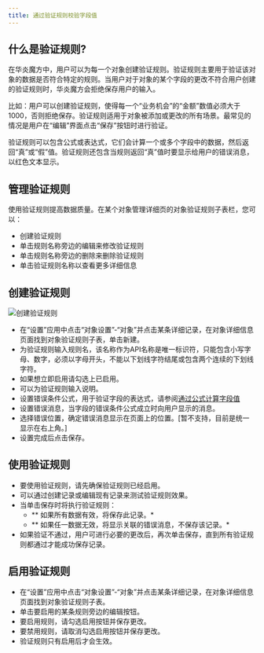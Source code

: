 ```yaml
---
title: 通过验证规则校验字段值
---
```


## 什么是验证规则?

在华炎魔方中，用户可以为每一个对象创建验证规则。验证规则主要用于验证该对象的数据是否符合特定的规则。当用户对于对象的某个字段的更改不符合用户创建的验证规则时，华炎魔方会拒绝保存用户的输入。

比如：用户可以创建验证规则，使得每一个“业务机会”的“金额”数值必须大于1000，否则拒绝保存。验证规则适用于对象被添加或更改的所有场景。最常见的情况是用户在“编辑”界面点击“保存”按钮时进行验证。

验证规则可以包含公式或表达式，它们会计算一个或多个字段中的数据，然后返回“真”或“假”值。验证规则还包含当规则返回“真”值时要显示给用户的错误消息，以红色文本显示。

## 管理验证规则

使用验证规则提高数据质量。在某个对象管理详细页的对象验证规则子表栏，您可以：

- 创建验证规则
- 单击规则名称旁边的编辑来修改验证规则
- 单击规则名称旁边的删除来删除验证规则
- 单击验证规则名称以查看更多详细信息

## 创建验证规则

![创建验证规则](/assets/help/validation_rules/创建验证规则.png)

- 在“设置”应用中点击“对象设置”-“对象”并点击某条详细记录，在对象详细信息页面找到对象验证规则子表，单击新建。
- 为验证规则输入规则名，该名称作为API名称是唯一标识符，只能包含小写字母、数字，必须以字母开头，不能以下划线字符结尾或包含两个连续的下划线字符。
- 如果想立即启用请勾选上已启用。
- 可以为验证规则输入说明。
- 设置错误条件公式，用于验证字段的表达式，请参阅[通过公式计算字段值](/help/formula/summary#通过公式计算字段值)
- 设置错误消息，当字段的错误条件公式成立时向用户显示的消息。
- 选择错误位置，确定错误消息显示在页面上的位置。[暂不支持，目前是统一显示在右上角。]
- 设置完成后点击保存。

## 使用验证规则

- 要使用验证规则，请先确保验证规则已经启用。
- 可以通过创建记录或编辑现有记录来测试验证规则效果。
- 当单击保存时将执行验证规则：
  - ** 如果所有数据有效，将保存此记录。*
  - ** 如果任一数据无效，将显示关联的错误消息，不保存该记录。*
- 如果验证不通过，用户可进行必要的更改后，再次单击保存，直到所有验证规则都通过才能成功保存记录。

## 启用验证规则

- 在“设置”应用中点击“对象设置”-“对象”并点击某条详细记录，在对象详细信息页面找到对象验证规则子表。
- 单击要启用的某条规则旁边的编辑按钮。
- 要启用规则，请勾选启用按钮并保存更改。
- 要禁用规则，请取消勾选启用按钮并保存更改。
- 验证规则只有启用后才会生效。
